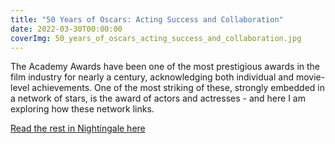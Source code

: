 ```yaml
---
title: "50 Years of Oscars: Acting Success and Collaboration"
date: 2022-03-30T00:00:00
coverImg: 50_years_of_oscars_acting_success_and_collaboration.jpg
---
```


The Academy Awards have been one of the most prestigious awards in the film industry for nearly a century, acknowledging both individual and movie-level achievements. One of the most striking of these, strongly embedded in a network of stars, is the award of actors and actresses - and here I am exploring how these network links.

<!--more-->


[Read the rest in Nightingale here](https://nightingaledvs.com/50-years-of-oscars-acting-success-and-collaboration/)
